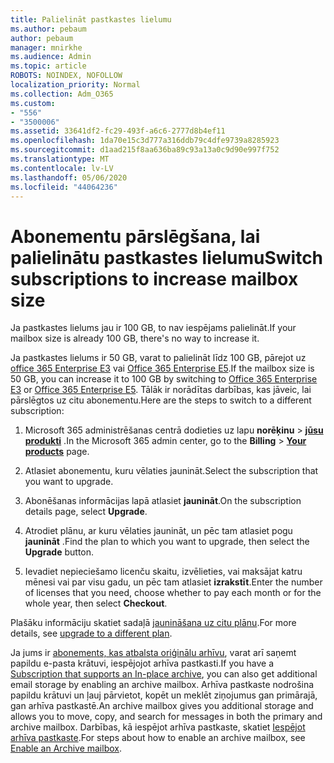 ```yaml
---
title: Palielināt pastkastes lielumu
ms.author: pebaum
author: pebaum
manager: mnirkhe
ms.audience: Admin
ms.topic: article
ROBOTS: NOINDEX, NOFOLLOW
localization_priority: Normal
ms.collection: Adm_O365
ms.custom:
- "556"
- "3500006"
ms.assetid: 33641df2-fc29-493f-a6c6-2777d8b4ef11
ms.openlocfilehash: 1da70e15c3d777a316ddb79c4dfe9739a8285923
ms.sourcegitcommit: d1aad215f8aa636ba89c93a13a0c9d90e997f752
ms.translationtype: MT
ms.contentlocale: lv-LV
ms.lasthandoff: 05/06/2020
ms.locfileid: "44064236"
---
```

# <a name="switch-subscriptions-to-increase-mailbox-size"></a><span data-ttu-id="78f7c-102">Abonementu pārslēgšana, lai palielinātu pastkastes lielumu</span><span class="sxs-lookup"><span data-stu-id="78f7c-102">Switch subscriptions to increase mailbox size</span></span>

<span data-ttu-id="78f7c-103">Ja pastkastes lielums jau ir 100 GB, to nav iespējams palielināt.</span><span class="sxs-lookup"><span data-stu-id="78f7c-103">If your mailbox size is already 100 GB, there's no way to increase it.</span></span>
  
<span data-ttu-id="78f7c-104">Ja pastkastes lielums ir 50 GB, varat to palielināt līdz 100 GB, pārejot uz [office 365 Enterprise E3](https://products.office.com/business/office-365-enterprise-e3-business-software) vai [Office 365 Enterprise E5](https://products.office.com/business/office-365-enterprise-e5-business-software).</span><span class="sxs-lookup"><span data-stu-id="78f7c-104">If the mailbox size is 50 GB, you can increase it to 100 GB by switching to [Office 365 Enterprise E3](https://products.office.com/business/office-365-enterprise-e3-business-software) or [Office 365 Enterprise E5](https://products.office.com/business/office-365-enterprise-e5-business-software).</span></span> <span data-ttu-id="78f7c-105">Tālāk ir norādītas darbības, kas jāveic, lai pārslēgtos uz citu abonementu.</span><span class="sxs-lookup"><span data-stu-id="78f7c-105">Here are the steps to switch to a different subscription:</span></span>
  
1. <span data-ttu-id="78f7c-106">Microsoft 365 administrēšanas centrā dodieties uz lapu **norēķinu** \> **[jūsu produkti](https://go.microsoft.com/fwlink/p/?linkid=842054)** .</span><span class="sxs-lookup"><span data-stu-id="78f7c-106">In the Microsoft 365 admin center, go to the **Billing** \> **[Your products](https://go.microsoft.com/fwlink/p/?linkid=842054)** page.</span></span>

2. <span data-ttu-id="78f7c-107">Atlasiet abonementu, kuru vēlaties jaunināt.</span><span class="sxs-lookup"><span data-stu-id="78f7c-107">Select the subscription that you want to upgrade.</span></span>

3. <span data-ttu-id="78f7c-108">Abonēšanas informācijas lapā atlasiet **jaunināt**.</span><span class="sxs-lookup"><span data-stu-id="78f7c-108">On the subscription details page, select **Upgrade**.</span></span>

4. <span data-ttu-id="78f7c-109">Atrodiet plānu, ar kuru vēlaties jaunināt, un pēc tam atlasiet pogu **jaunināt** .</span><span class="sxs-lookup"><span data-stu-id="78f7c-109">Find the plan to which you want to upgrade, then select the **Upgrade** button.</span></span>

5. <span data-ttu-id="78f7c-110">Ievadiet nepieciešamo licenču skaitu, izvēlieties, vai maksājat katru mēnesi vai par visu gadu, un pēc tam atlasiet **izrakstīt**.</span><span class="sxs-lookup"><span data-stu-id="78f7c-110">Enter the number of licenses that you need, choose whether to pay each month or for the whole year, then select **Checkout**.</span></span>

<span data-ttu-id="78f7c-111">Plašāku informāciju skatiet sadaļā [jaunināšana uz citu plānu](https://docs.microsoft.com/office365/admin/subscriptions-and-billing/upgrade-to-different-plan).</span><span class="sxs-lookup"><span data-stu-id="78f7c-111">For more details, see [upgrade to a different plan](https://docs.microsoft.com/office365/admin/subscriptions-and-billing/upgrade-to-different-plan).</span></span>

<span data-ttu-id="78f7c-112">Ja jums ir [abonements, kas atbalsta oriģinālu arhīvu](https://docs.microsoft.com/office365/servicedescriptions/exchange-online-archiving-service-description/exchange-online-archiving-service-description), varat arī saņemt papildu e-pasta krātuvi, iespējojot arhīva pastkasti.</span><span class="sxs-lookup"><span data-stu-id="78f7c-112">If you have a [Subscription that supports an In-place archive](https://docs.microsoft.com/office365/servicedescriptions/exchange-online-archiving-service-description/exchange-online-archiving-service-description), you can also get additional email storage by enabling an archive mailbox.</span></span> <span data-ttu-id="78f7c-113">Arhīva pastkaste nodrošina papildu krātuvi un ļauj pārvietot, kopēt un meklēt ziņojumus gan primārajā, gan arhīva pastkastē.</span><span class="sxs-lookup"><span data-stu-id="78f7c-113">An archive mailbox gives you additional storage and allows you to move, copy, and search for messages in both the primary and archive mailbox.</span></span> <span data-ttu-id="78f7c-114">Darbības, kā iespējot arhīva pastkaste, skatiet [Iespējot arhīva pastkaste](https://docs.microsoft.com/office365/securitycompliance/enable-archive-mailboxes).</span><span class="sxs-lookup"><span data-stu-id="78f7c-114">For steps about how to enable an archive mailbox, see [Enable an Archive mailbox](https://docs.microsoft.com/office365/securitycompliance/enable-archive-mailboxes).</span></span>